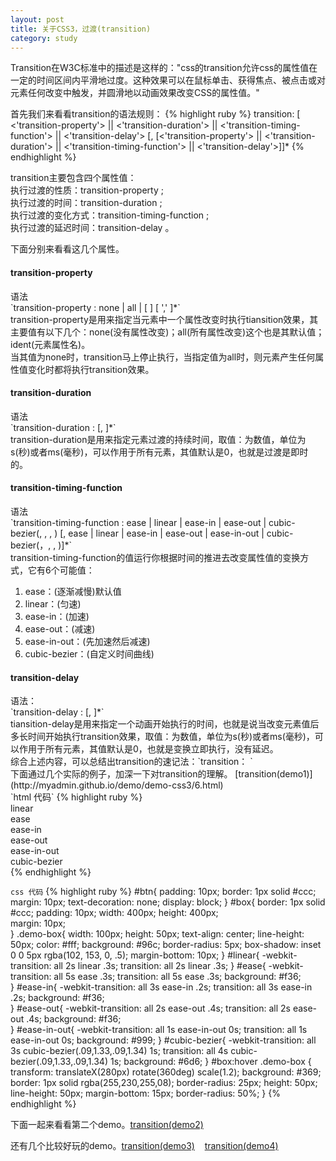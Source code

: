 ```yaml
---
layout: post
title: 关于CSS3，过渡(transition)
category: study
---
```


Transition在W3C标准中的描述是这样的："css的transition允许css的属性值在一定的时间区间内平滑地过度。这种效果可以在鼠标单击、获得焦点、被点击或对元素任何改变中触发，并圆滑地以动画效果改变CSS的属性值。"

首先我们来看看transition的语法规则：
{% highlight ruby %}
transition: [ 
<'transition-property'> || 
<'transition-duration'> || 
<'transition-timing-function'> || 
<'transition-delay'> [, 
[<'transition-property'> || 
<'transition-duration'> || 
<'transition-timing-function'> || 
<'transition-delay'>]]*
{% endhighlight %}

transition主要包含四个属性值：<br />
执行过渡的性质：transition-property ; <br />
执行过渡的时间：transition-duration ; <br />
执行过渡的变化方式：transition-timing-function ; <br />
执行过渡的延迟时间：transition-delay 。<br />

下面分别来看看这几个属性。
<h4>transition-property</h4>
语法<br />
`transition-property : none | all | [ <IDENT> ] [ ',' <IDENT> ]*`<br />
transition-property是用来指定当元素中一个属性改变时执行tiansition效果，其主要值有以下几个：none(没有属性改变)；all(所有属性改变)这个也是其默认值；ident(元素属性名)。<br />
当其值为none时，transition马上停止执行，当指定值为all时，则元素产生任何属性值变化时都将执行transition效果。

<h4>transition-duration</h4>
语法<br />
`transition-duration : <time> [, <time>]*` <br />
transition-duration是用来指定元素过渡的持续时间，取值：<time>为数值，单位为s(秒)或者ms(毫秒)，可以作用于所有元素，其值默认是0，也就是过渡是即时的。

<h4>transition-timing-function</h4>
语法<br />
`transition-timing-function : ease | linear | ease-in | ease-out | cubic-bezier(<number>, <number>, <number>, <number>) [, ease | linear | ease-in | ease-out | ease-in-out | cubic-bezier(<number>，<number>, <number>, <number>)]*` <br />
transition-timing-function的值运行你根据时间的推进去改变属性值的变换方式，它有6个可能值：
<ol>
	<li>ease：(逐渐减慢)默认值</li>
	<li>linear：(匀速)</li>
	<li>ease-in：(加速)</li>
	<li>ease-out：(减速)</li>
	<li>ease-in-out：(先加速然后减速)</li>
	<li>cubic-bezier：(自定义时间曲线)</li>
</ol>

<h4>transition-delay</h4>
语法：<br />
`transition-delay : <time> [, <time>]*` <br />
tiansition-delay是用来指定一个动画开始执行的时间，也就是说当改变元素值后多长时间开始执行transition效果，取值：<time>为数值，单位为s(秒)或者ms(毫秒)，可以作用于所有元素，其值默认是0，也就是变换立即执行，没有延迟。

<br />
综合上述内容，可以总结出transition的速记法：`transition：<property> <duration> <animation type> <delay>`

<br />
下面通过几个实际的例子，加深一下对transition的理解。
[transition(demo1)](http://myadmin.github.io/demo/demo-css3/6.html)<br />
`html 代码`
{% highlight ruby %}
<div id="box">
  <div class="demo-box" id="linear">linear</div>
  <div class="demo-box" id="ease">ease</div>
  <div class="demo-box" id="ease-in">ease-in</div>
  <div class="demo-box" id="ease-out">ease-out</div>
  <div class="demo-box" id="ease-in-out">ease-in-out</div>
  <div class="demo-box" id="cubic-bezier">cubic-bezier</div>
</div>
{% endhighlight %}

`css 代码`
{% highlight ruby %}
#btn{
	padding: 10px;
	border: 1px solid #ccc; 
	margin: 10px;
	text-decoration: none;
	display: block;
}
#box{
	border: 1px solid #ccc;
	padding: 10px;
	width: 400px; 
	height: 400px;	
	margin: 10px;	
}
.demo-box{
	width: 100px;
	height: 50px;
	text-align: center;
	line-height: 50px;
	color: #fff;
	background: #96c;
	border-radius: 5px;
	box-shadow: inset 0 0 5px rgba(102, 153, 0, .5);
	margin-bottom: 10px;
}
#linear{
	-webkit-transition: all 2s linear .3s;
	transition: all 2s linear .3s;
}
#ease{
	-webkit-transition: all 5s ease .3s;
	transition: all 5s ease .3s;
	background: #f36;   
}
#ease-in{
	-webkit-transition: all 3s ease-in .2s;
	transition: all 3s ease-in .2s;
	background: #f36;   
}
#ease-out{
	-webkit-transition: all 2s ease-out .4s;
	transition: all 2s ease-out .4s;
	background: #f36;   
}
#ease-in-out{
	-webkit-transition: all 1s ease-in-out 0s;
	transition: all 1s ease-in-out 0s;
	background: #999;
}
#cubic-bezier{
	-webkit-transition: all 3s cubic-bezier(.09,1.33,.09,1.34) 1s;
    transition: all 4s cubic-bezier(.09,1.33,.09,1.34) 1s;
    background: #6d6;
}
#box:hover .demo-box {
    transform: translateX(280px) rotate(360deg) scale(1.2);
    background: #369;
    border: 1px solid rgba(255,230,255,08);
    border-radius: 25px;
    height: 50px;
    line-height: 50px;
    margin-bottom: 15px;
    border-radius: 50%;
}
{% endhighlight %}

下面一起来看看第二个demo。[transition(demo2)](http://myadmin.github.io/demo/demo-css3/7.html)

还有几个比较好玩的demo。[transition(demo3)](http://myadmin.github.io/demo/demo-css3/8.html) &nbsp;&nbsp; [transition(demo4)](http://myadmin.github.io/demo/demo-css3/9.html)